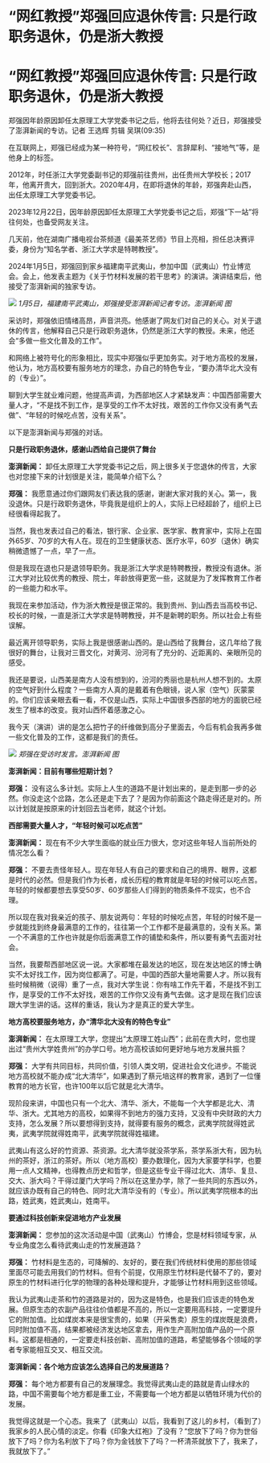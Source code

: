 # “网红教授”郑强回应退休传言: 只是行政职务退休，仍是浙大教授

# “网红教授”郑强回应退休传言: 只是行政职务退休，仍是浙大教授

郑强因年龄原因卸任太原理工大学党委书记之后，他将去往何处？近日，郑强接受了澎湃新闻的专访。记者 王选辉 剪辑 吴琪(09:35)

在互联网上，郑强已经成为某一种符号，“网红校长”、言辞犀利、“接地气”等，是他身上的标签。

2012年，时任浙江大学党委副书记的郑强前往贵州，出任贵州大学校长；2017年，他离开贵大，回到浙大。2020年4月，在即将退休的年龄，郑强奔赴山西，出任太原理工大学党委书记。

2023年12月22日，因年龄原因卸任太原理工大学党委书记之后，郑强“下一站”将往何处，也备受网友关注。

几天前，他在湖南广播电视台茶频道《最美茶艺师》节目上亮相，担任总决赛评委，身份为“知名学者、浙江大学求是特聘教授”。

2024年1月5日，郑强回到家乡福建南平武夷山，参加中国（武夷山）竹业博览会。会上，他发表主题为《关于竹材料发展的若干思考》的演讲。演讲结束后，他接受了澎湃新闻的独家专访。

![](https://inews.gtimg.com/om_bt/OJW-0MxKzTo7EakJidVW5HbP52NaflnPWdGN1ekZINvcIAA/1000)
_1月5日，福建南平武夷山，郑强接受澎湃新闻记者专访。澎湃新闻 图_

采访时，郑强依旧情绪高昂，声音洪亮。他感谢了网友们对自己的关心。对关于退休的传言，他解释自己只是行政职务退休，仍然是浙江大学的教授。未来，他还会“多做一些文化普及的工作”。

和网络上被符号化的形象相比，现实中郑强似乎更加务实。对于地方高校的发展，他认为，地方高校要有服务地方的理念，办自己的特色专业，“要办清华北大没有的（专业）”。

聊到大学生就业难问题，他提高声调，为西部地区人才紧缺发声：中国西部需要大量人才，“不是找不到工作，是享受的工作不太好找，艰苦的工作你又没有勇气去做”、“年轻的时候吃点苦，没有关系”。

以下是澎湃新闻与郑强的对话。

**只是行政职务退休，感谢山西给自己提供了舞台**

**澎湃新闻：** 卸任太原理工大学党委书记之后，网上很多关于您退休的传言，大家也对您接下来的计划很是关注，能简单介绍下么？

**郑强：**
我愿意通过你们跟网友们表达我的感谢，谢谢大家对我的关心。第一，我没退休。只是行政职务退休，毕竟我是组织上的人，实际上已经超龄了，组织上已经很看得起我了。

当然，我也发表过自己的看法，银行家、企业家、医学家、教育家中，实际上在国外65岁、70岁的大有人在。现在的卫生健康状态、医疗水平，60岁（退休）确实稍微遗憾了一点，早了一点。

但是我现在退也只是退领导职务。我是浙江大学求是特聘教授，教授没有退休。浙江大学对比较优秀的教授、院士，年龄放得更宽一些，这就是为了发挥教育工作者的一些能力和水平。

我现在来参加活动，作为浙大教授是很正常的。我到贵州、到山西去当高校书记、校长的时候，一直是浙江大学求是特聘教授，并不是新聘的职务。所以社会上有些误解。

最近离开领导职务，实际上我是很感谢山西的。是山西给了我舞台，这几年给了我很好的舞台，让我对三晋文化，对黄河、汾河有了充分的、近距离的、亲眼所见的感受。

我还是要说，山西美是南方人没有想到的，汾河的秀丽也是杭州人想不到的。太原的空气好到什么程度？一些南方人真的是戴着有色眼镜，说人家（空气）灰蒙蒙的。你们应该亲眼去看一看，不仅是山西，实际上中国很多西部的地方的面貌已经发生了根本的改变。我对山西怀着感激之心。

我今天（演讲）讲的是怎么把竹子的纤维做到高分子里面去，今后有机会我再多做一些文化普及的工作，这都是我们的责任。

![](https://inews.gtimg.com/om_bt/OjpdM0uWTmKnwapP4_FIm9XyQLzopZxGimSFHTOZl5HEIAA/1000)
_郑强在受访时发言。澎湃新闻 图_

**澎湃新闻：目前有哪些短期计划？**

**郑强：**
没有这么多计划。实际上人生的道路不是计划出来的，是走到那一步的必然。你没走这个岔路，怎么还是走下去了？是因为你前面这个路走得还是对的。所以计划就是按原来的计划回去当老师，就这个计划。

**西部需要大量人才，“年轻时候可以吃点苦”**

**澎湃新闻：** 现在有不少大学生面临的就业压力很大，您对这些年轻人当前所处的情况怎么看？

**郑强：**
不要去责怪年轻人。现在年轻人有自己的要求和自己的境界、眼界，这都是时代的必然。但是我们作为长者，成长历程的教育就是年轻的时候可以吃点苦。年轻的时候都要想去享受50岁、60岁那些人们得到的物质条件不现实，也不合理。

所以现在我对我亲近的孩子、朋友说两句：年轻的时候吃点苦，年轻的时候不是一步就能找到终身最满意的工作的，往往第一个工作都不是最满意的，没有关系。第一个不满意的工作也许就是你后面满意工作的铺垫和条件，所以要有勇气去面对社会。

当然，我要帮西部地区说一说。大家都堆在最发达的地区，现在发达地区的博士确实不太好找工作，因为岗位都满了。可是，中国的西部大量地需要人才。所以我有些时候稍微（说得）重了一点，我对大学生说：你有啥工作先干着，不是找不到工作，是享受的工作不太好找，艰苦的工作你又没有勇气去做。这才是现在我们应该跟大学生讲的话。这样的重话，我认为才是真正的爱大学生。

**地方高校要服务地方，办“清华北大没有的特色专业”**

**澎湃新闻：** 在太原理工大学，您提出“太原理工姓山西”；此前在贵大时，您也提出过“贵州大学姓贵州”的办学口号。地方高校该如何更好地与地方发展共振？

**郑强：**
大学有共同目标，共同价值，引领人类文明，促进社会文化进步。不能说地方高校就不能办成“北大清华”，如果遇到了蔡元培这样的教育家，遇到了一位懂教育的地方长官，也许100年以后它就是北大清华。

现阶段来讲，中国也只有一个北大、清华、浙大，不能每一个大学都是北大、清华、浙大。尤其地方的高校，如果得不到地方的强力支持，又没有中央财政的大力支持，怎么发展？所以要想得到支持，就得要有服务的概念，武夷学院就得姓武夷，武夷学院就得姓南平，武夷学院就得姓福建。

武夷山有这么好的竹资源、茶资源。北大清华就没茶学系，茶学系浙大有，因为杭州的茶好，浙江的茶好。所以（地方高校）要办数理化，因为大家要学科学，也要用一点人文精神，也得教点历史和哲学，但是这些专业干得过北大、清华、复旦、交大、浙大吗？干得过厦门大学吗？所以在这里办学，除了一些共同的东西以外，就应该办既有自己的特色、同时北大清华没有的（专业）。所以武夷学院根本的出路，姓武夷，姓武夷山，姓南平。

**要通过科技创新来促进地方产业发展**

**澎湃新闻：** 您参加的这次活动是中国（武夷山）竹博会，您是材料领域专家，从专业角度怎么看待武夷山走的竹发展道路？

**郑强：**
竹材料是生态的，可降解的、友好的，要在我们传统材料使用的那些领域里面尽可能去用我们的竹材料。但有个前提，仅用原生竹材料是代替不了的，要对原生的竹材料进行化学的物理的各种处理和提升，才能够让竹材料用到这些领域。

我认为武夷山走茶和竹的道路是对的，因为这是特色，也是我们应该走的特色发展。但原生态的农副产品往往价值都是不高的，所以一定要用高科技，一定要提升它的附加值。比如煤炭本来是很宝贵的，如果（开采售卖）原生的煤炭既是浪费，同时附加值不高，结果都被经济发达地区拿去，用作生产高附加值产品的一个原料。这都是相通的，一定要走科技创新、高附加值的道路，希望能够各个领域的学者专家能相互交叉、相互交流。

**澎湃新闻：各个地方应该怎么选择自己的发展道路？**

**郑强：** 每个地方都要有自己的发展理念。我觉得武夷山走的路就是青山绿水的路，中国不需要每个地方都是重工业，不需要每一个地方都是以牺牲环境为代价的发展。

我觉得这就是一个心态。我来了（武夷山）以后，我看到了这儿的乡村，（看到了）我家乡的人民心情的淡定。你看《印象大红袍》了没有？“您放下了吗？你为世俗放下了吗？你为名利放下了吗？你为金钱放下了吗？一杯清茶就放下了，我来了，我就放下了。”

